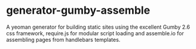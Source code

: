 generator-gumby-assemble
========================

A yeoman generator for building static sites using the excellent Gumby 2.6 css framework, require.js for modular script loading and assemble.io for assembling pages from handlebars templates.
